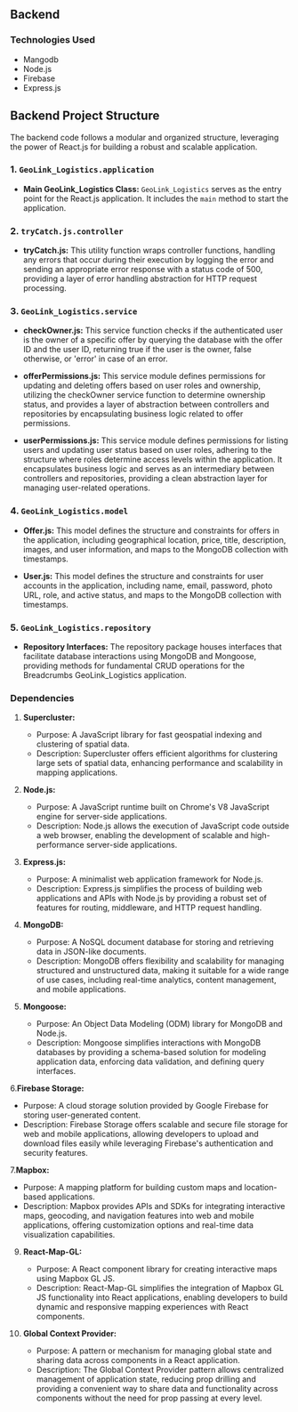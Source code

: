 ## Backend

### Technologies Used

- Mangodb
- Node.js
- Firebase
- Express.js

## Backend Project Structure

The backend code follows a modular and organized structure, leveraging the power of React.js for building a robust and scalable application.

### 1. `GeoLink_Logistics.application`

- **Main GeoLink_Logistics Class:** `GeoLink_Logistics` serves as the entry point for the React.js application. It includes the `main` method to start the application.

### 2. `tryCatch.js.controller`

- **tryCatch.js:** This utility function wraps controller functions, handling any errors that occur during their execution by logging the error and sending an appropriate error response with a status code of 500, providing a layer of error handling abstraction for HTTP request processing.
  
### 3. `GeoLink_Logistics.service`

- **checkOwner.js:** This service function checks if the authenticated user is the owner of a specific offer by querying the database with the offer ID and the user ID, returning true if the user is the owner, false otherwise, or 'error' in case of an error.

- **offerPermissions.js:** This service module defines permissions for updating and deleting offers based on user roles and ownership, utilizing the checkOwner service function to determine ownership status, and provides a layer of abstraction between controllers and repositories by encapsulating business logic related to offer permissions.

- **userPermissions.js:** This service module defines permissions for listing users and updating user status based on user roles, adhering to the structure where roles determine access levels within the application. It encapsulates business logic and serves as an intermediary between controllers and repositories, providing a clean abstraction layer for managing user-related operations.


### 4. `GeoLink_Logistics.model`

- **Offer.js:**  This model defines the structure and constraints for offers in the application, including geographical location, price, title, description, images, and user information, and maps to the MongoDB collection with timestamps.

- **User.js:** This model defines the structure and constraints for user accounts in the application, including name, email, password, photo URL, role, and active status, and maps to the MongoDB collection with timestamps.
  
### 5. `GeoLink_Logistics.repository`

- **Repository Interfaces:** The repository package houses interfaces that facilitate database interactions using MongoDB and Mongoose, providing methods for fundamental CRUD operations for the Breadcrumbs GeoLink_Logistics application.


### Dependencies


 

  
1. **Supercluster:**
   - Purpose: A JavaScript library for fast geospatial indexing and clustering of spatial data.
   - Description: Supercluster offers efficient algorithms for clustering large sets of spatial data, enhancing performance and scalability in mapping applications.


2. **Node.js:**
   - Purpose: A JavaScript runtime built on Chrome's V8 JavaScript engine for server-side applications.
   - Description: Node.js allows the execution of JavaScript code outside a web browser, enabling the development of scalable and high-performance server-side applications.

3. **Express.js:**
   - Purpose: A minimalist web application framework for Node.js.
   - Description: Express.js simplifies the process of building web applications and APIs with Node.js by providing a robust set of features for routing, middleware, and HTTP request handling.

4. **MongoDB:**
   - Purpose: A NoSQL document database for storing and retrieving data in JSON-like documents.
   - Description: MongoDB offers flexibility and scalability for managing structured and unstructured data, making it suitable for a wide range of use cases, including real-time analytics, content management, and mobile applications.

5. **Mongoose:**
   - Purpose: An Object Data Modeling (ODM) library for MongoDB and Node.js.
   - Description: Mongoose simplifies interactions with MongoDB databases by providing a schema-based solution for modeling application data, enforcing data validation, and defining query interfaces.

 6.**Firebase Storage:**
   - Purpose: A cloud storage solution provided by Google Firebase for storing user-generated content.
   - Description: Firebase Storage offers scalable and secure file storage for web and mobile applications, allowing developers to upload and download files easily while leveraging Firebase's authentication and security features.

 7.**Mapbox:**
   - Purpose: A mapping platform for building custom maps and location-based applications.
   - Description: Mapbox provides APIs and SDKs for integrating interactive maps, geocoding, and navigation features into web and mobile applications, offering customization options and real-time data visualization capabilities.

9. **React-Map-GL:**
   - Purpose: A React component library for creating interactive maps using Mapbox GL JS.
   - Description: React-Map-GL simplifies the integration of Mapbox GL JS functionality into React applications, enabling developers to build dynamic and responsive mapping experiences with React components.

11. **Global Context Provider:**
    - Purpose: A pattern or mechanism for managing global state and sharing data across components in a React application.
    - Description: The Global Context Provider pattern allows centralized management of application state, reducing prop drilling and providing a convenient way to share data and functionality across components without the need for prop passing at every level.


  
